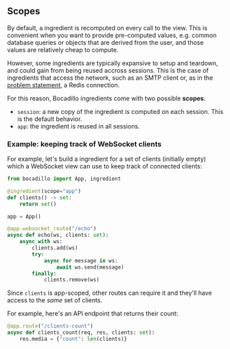 ## Scopes

By default, a ingredient is recomputed on every call to the view. This is convenient when you want to provide pre-computed values, e.g. common database queries or objects that are derived from the user, and those values are relatively cheap to compute.

However, some ingredients are typically expansive to setup and teardown, and could gain from being reused accross sessions. This is the case of ingredients that access the network, such as an SMTP client or, as in the [problem statement](#problem-statement), a Redis connection.

For this reason, Bocadillo ingredients come with two possible **scopes**:

- `session`: a new copy of the ingredient is computed on each session. This is the default behavior.
- `app`: the ingredient is reused in all sessions.

### Example: keeping track of WebSocket clients

For example, let's build a ingredient for a set of clients (initially empty) which a WebSocket view can use to keep track of connected clients:

```python
from bocadillo import App, ingredient

@ingredient(scope="app")
def clients() -> set:
    return set()

app = App()

@app.websocket_route("/echo")
async def echo(ws, clients: set):
    async with ws:
        clients.add(ws)
        try:
            async for message in ws:
                await ws.send(message)
        finally:
            clients.remove(ws)
```

Since `clients` is app-scoped, other routes can require it and they'll have access to the _same_ set of clients.

For example, here's an API endpoint that returns their count:

```python
@app.route("/clients-count")
async def clients_count(req, res, clients: set):
    res.media = {"count": len(clients)}
```
